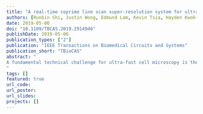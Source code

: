 ```yaml
---
title: "A real-time coprime line scan super-resolution system for ultra-fast microscopy"
authors: [Runbin Shi, Justin Wong, Edmund Lam, Kevin Tsia, Hayden Kwok-Hay So]
date: 2019-05-06
doi: "10.1109/TBCAS.2019.2914946"
publishDate: 2019-05-06
publication_types: ["2"]
publication: "IEEE Transactions on Biomedical Circuits and Systems"
publication_short: "TBioCAS"
abstract: "
A fundamental technical challenge for ultra-fast cell microscopy is the tradeoff between imaging throughput and resolution. In addition to throughput, real-time applications such as image-based cell sorting further requires ultra-low imaging latency to facilitate rapid decision making on a single-cell level. Using a novel coprime line scan sampling scheme, a real-time low-latency hardware super-resolution system for ultra-fast time-stretch microscopy is presented. The proposed scheme utilizes analog-to-digital converter with a carefully tuned sampling pattern (shifted sampling grid) to enable super-resolution image reconstruction using line scan input from an optical front-end. A fully pipelined FPGA-based system is built to efficiently handle the real-time high-resolution image reconstruction process with the input subpixel samples while achieving minimal output latency. The proposed super-resolution sampling and reconstruction scheme is parametrizable and is readily applicable to different line scan imaging systems. In our experiments, an imaging latency of 0.29 μs has been achieved based on a pixel-stream throughput of 4.123 giga pixels per second, which translates into imaging throughput of approximately 120000 cells per second.
"
tags: []
featured: true
url_code: 
url_poster: 
url_slides: 
projects: []
---
```

